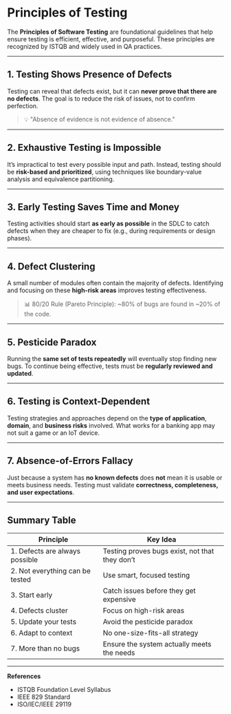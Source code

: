 # Principles of Testing

The **Principles of Software Testing** are foundational guidelines that help ensure testing is efficient, effective, and purposeful. These principles are recognized by ISTQB and widely used in QA practices.

---

## 1. Testing Shows Presence of Defects
Testing can reveal that defects exist, but it can **never prove that there are no defects**. The goal is to reduce the risk of issues, not to confirm perfection.

> 💡 "Absence of evidence is not evidence of absence."

---

## 2. Exhaustive Testing is Impossible
It’s impractical to test every possible input and path. Instead, testing should be **risk-based and prioritized**, using techniques like boundary-value analysis and equivalence partitioning.

---

## 3. Early Testing Saves Time and Money
Testing activities should start **as early as possible** in the SDLC to catch defects when they are cheaper to fix (e.g., during requirements or design phases).

---

## 4. Defect Clustering
A small number of modules often contain the majority of defects. Identifying and focusing on these **high-risk areas** improves testing effectiveness.

> 📊 80/20 Rule (Pareto Principle): ~80% of bugs are found in ~20% of the code.

---

## 5. Pesticide Paradox
Running the **same set of tests repeatedly** will eventually stop finding new bugs. To continue being effective, tests must be **regularly reviewed and updated**.

---

## 6. Testing is Context-Dependent
Testing strategies and approaches depend on the **type of application**, **domain**, and **business risks** involved. What works for a banking app may not suit a game or an IoT device.

---

## 7. Absence-of-Errors Fallacy
Just because a system has **no known defects** does **not** mean it is usable or meets business needs. Testing must validate **correctness, completeness, and user expectations**.

---

## Summary Table

| Principle                       | Key Idea                                         |
|--------------------------------|--------------------------------------------------|
| 1. Defects are always possible | Testing proves bugs exist, not that they don’t  |
| 2. Not everything can be tested| Use smart, focused testing                       |
| 3. Start early                 | Catch issues before they get expensive           |
| 4. Defects cluster             | Focus on high-risk areas                         |
| 5. Update your tests           | Avoid the pesticide paradox                      |
| 6. Adapt to context            | No one-size-fits-all strategy                    |
| 7. More than no bugs           | Ensure the system actually meets the needs       |

---

**References**  
- ISTQB Foundation Level Syllabus  
- IEEE 829 Standard  
- ISO/IEC/IEEE 29119